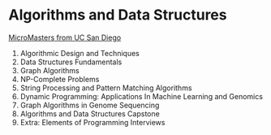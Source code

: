 # Algorithms and Data Structures

[MicroMasters from UC San Diego](https://www.edx.org/micromasters/ucsandiegox-algorithms-and-data-structures)

1. Algorithmic Design and Techniques
2. Data Structures Fundamentals
3. Graph Algorithms
4. NP-Complete Problems
5. String Processing and Pattern Matching Algorithms
6. Dynamic Programming: Applications In Machine Learning and Genomics
7. Graph Algorithms in Genome Sequencing
8. Algorithms and Data Structures Capstone
9. Extra: Elements of Programming Interviews